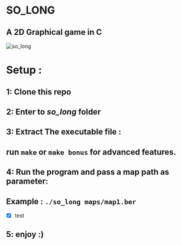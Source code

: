 # SO_LONG
## A 2D Graphical game in C

![so_long](https://media.giphy.com/media/v1.Y2lkPTc5MGI3NjExcnI1anNlY3N1eDBrdXE2aDNreTBocnpubmY0MzJkbjhtZ3Q4bWh4YSZlcD12MV9pbnRlcm5hbF9naWZfYnlfaWQmY3Q9Zw/PpmGH52Wtm1rDjg0Pn/source.gif)

# Setup :
## 1: Clone this repo
## 2: Enter to *so_long* folder
## 3: Extract The executable file :
  ##   run `make` or `make bonus` for advanced features.
## 4: Run the program and pass a map path as parameter:
##   Example : `./so_long maps/map1.ber`
- [x] test
## 5: enjoy :)
